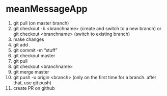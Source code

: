 # meanMessageApp

1. git pull (on master branch)
2. git checkout -b \<branchname> (create and switch to a new branch) or git checkout \<branchname> (switch to existing branch)
3. make changes
4. git add .
5. git commit -m “stuff”
6. git checkout master
7. git pull
8. git checkout \<branchname>
9. git merge master
10. git push -u origin \<branch> (only on the first time for a branch. after that, use git push)
11. create PR on github
